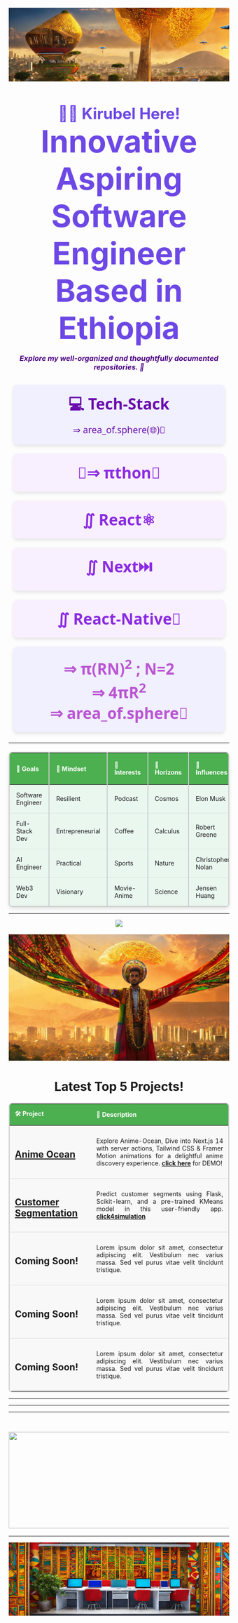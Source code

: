 ![banner](https://github.com/kira23j/kira23j/blob/main/assets/banner.jpg)
<h2 align="center" style="font-size: 2.5em; color: #6D48E5; margin-bottom: 0.5em;">
  <strong>👋🏻 Kirubel Here!</strong>
  <br>
  <strong style="font-size: 2em;">Innovative Aspiring Software Engineer Based in Ethiopia</strong>
</h2>
<h3 align="center" style="font-style: italic; color: #4B0082; margin-top: 0;">
  Explore my well-organized and thoughtfully documented repositories. 🎩
</h3>

<div style="display: flex; justify-content: center; flex-wrap: wrap; margin-top: 20px; font-family: 'Segoe UI', Tahoma, Geneva, Verdana, sans-serif;">
  <div style="background-color: #F0F0FF; color: #6A0DAD; padding: 20px; margin: 10px; border-radius: 10px; box-shadow: 0 4px 8px rgba(0,0,0,0.1); flex: 1; min-width: 250px; text-align: center;">
    <div style="font-size: 2.5em; font-weight: bold;">
      💻 Tech-Stack
    </div>
    <div style="font-size: 1.5em; margin-top: 10px;">
      ⇒ area_of.sphere(🌐)🤔
    </div>
  </div>

  <div style="background-color: #F9F0FF; color: #8A2BE2; padding: 20px; margin: 10px; border-radius: 10px; box-shadow: 0 4px 8px rgba(0,0,0,0.1); flex: 1; min-width: 250px; text-align: center;">
    <div style="font-size: 2.5em; font-weight: bold;">
      🌟⇒ πthon🐍
    </div>
  </div>

  <div style="background-color: #F9F0FF; color: #8A2BE2; padding: 20px; margin: 10px; border-radius: 10px; box-shadow: 0 4px 8px rgba(0,0,0,0.1); flex: 1; min-width: 250px; text-align: center;">
    <div style="font-size: 2.5em; font-weight: bold;">
      ∬ React⚛️
    </div>
  </div>

  <div style="background-color: #F9F0FF; color: #8A2BE2; padding: 20px; margin: 10px; border-radius: 10px; box-shadow: 0 4px 8px rgba(0,0,0,0.1); flex: 1; min-width: 250px; text-align: center;">
    <div style="font-size: 2.5em; font-weight: bold;">
      ∬ Next⏭️
    </div>
  </div>

  <div style="background-color: #F9F0FF; color: #8A2BE2; padding: 20px; margin: 10px; border-radius: 10px; box-shadow: 0 4px 8px rgba(0,0,0,0.1); flex: 1; min-width: 250px; text-align: center;">
    <div style="font-size: 2.5em; font-weight: bold;">
      ∬ React-Native📱
    </div>
  </div>

  <div style="background-color: #F0F0FF; color: #BA55D3; padding: 20px; margin: 10px; border-radius: 10px; box-shadow: 0 4px 8px rgba(0,0,0,0.1); flex: 1; min-width: 250px; text-align: center;">
    <div style="font-size: 2.5em; font-weight: bold;">
      ⇒ π(RN)<sup>2</sup> ; N=2 <br>
      ⇒ 4πR<sup>2</sup> <br>
      ⇒ area_of.sphere🎉
    </div>
  </div>
</div>



<hr>
<table style="width: 100%; border-collapse: collapse; margin-top: 20px; background-color: #fafafa; border: 2px solid #ccc; border-radius: 8px; box-shadow: 0 4px 8px rgba(0, 0, 0, 0.1);">
  <thead>
    <tr style="background-color: #4CAF50; color: white; font-weight: bold; text-align: left;">
      <th style="padding: 15px; border-right: 2px solid #ccc;">🚀 Goals</th>
      <th style="padding: 15px; border-right: 2px solid #ccc;">🧠 Mindset</th>
      <th style="padding: 15px; border-right: 2px solid #ccc;">💖 Interests</th>
      <th style="padding: 15px; border-right: 2px solid #ccc;">🌌 Horizons</th>
      <th style="padding: 15px; border-right: 2px solid #ccc;">👑 Influences</th>
      <th style="padding: 15px;">🔍 Exploration</th>
      <th style="padding: 15px;">🌟Companies</th>
    </tr>
  </thead>
  <tbody>
    <tr style="background-color: #e9f7ef;">
      <td style="padding: 15px; border-bottom: 1px solid #ddd; border-right: 2px solid #ccc;">Software Engineer</td>
      <td style="padding: 15px; border-bottom: 1px solid #ddd; border-right: 2px solid #ccc;">Resilient </td>
      <td style="padding: 15px; border-bottom: 1px solid #ddd; border-right: 2px solid #ccc;">Podcast</td>
      <td style="padding: 15px; border-bottom: 1px solid #ddd; border-right: 2px solid #ccc;">Cosmos</td>
      <td style="padding: 15px; border-bottom: 1px solid #ddd; border-right: 2px solid #ccc;">Elon Musk</td>
      <td style="padding: 15px; border-bottom: 1px solid #ddd;">Psychology</td>
      <td style="padding: 15px; border-bottom: 1px solid #ddd;">🖥️ NVIDIA</td>
    </tr>
    <tr style="background-color: #e9f7ef;">
      <td style="padding: 15px; border-bottom: 1px solid #ddd; border-right: 2px solid #ccc;">Full-Stack Dev</td>
      <td style="padding: 15px; border-bottom: 1px solid #ddd; border-right: 2px solid #ccc;">Entrepreneurial </td>
      <td style="padding: 15px; border-bottom: 1px solid #ddd; border-right: 2px solid #ccc;">Coffee</td>
      <td style="padding: 15px; border-bottom: 1px solid #ddd; border-right: 2px solid #ccc;">Calculus</td>
      <td style="padding: 15px; border-bottom: 1px solid #ddd; border-right: 2px solid #ccc;">Robert Greene</td>
      <td style="padding: 15px; border-bottom: 1px solid #ddd;">Business</td>
        <td style="padding: 15px; border-bottom: 1px solid #ddd;">🛸 SpaceX</td>
   </tr>

  <tr style="background-color: #e9f7ef;">
      <td style="padding: 15px; border-bottom: 1px solid #ddd; border-right: 2px solid #ccc;">AI Engineer</td>
      <td style="padding: 15px; border-bottom: 1px solid #ddd; border-right: 2px solid #ccc;">Practical </td>
      <td style="padding: 15px; border-bottom: 1px solid #ddd; border-right: 2px solid #ccc;">Sports</td>
      <td style="padding: 15px; border-bottom: 1px solid #ddd; border-right: 2px solid #ccc;">Nature</td>
      <td style="padding: 15px; border-bottom: 1px solid #ddd; border-right: 2px solid #ccc;">Christopher Nolan</td>
      <td style="padding: 15px; border-bottom: 1px solid #ddd;">Strategy</td>
       <td style="padding: 15px; border-bottom: 1px solid #ddd;">🌐 Google</td>
    </tr>

  <tr style="background-color: #e9f7ef;">
      <td style="padding: 15px; border-bottom: 1px solid #ddd; border-right: 2px solid #ccc;">Web3 Dev</td>
      <td style="padding: 15px; border-bottom: 1px solid #ddd; border-right: 2px solid #ccc;">Visionary</td>
      <td style="padding: 15px; border-bottom: 1px solid #ddd; border-right: 2px solid #ccc;">Movie-Anime</td>
      <td style="padding: 15px; border-bottom: 1px solid #ddd; border-right: 2px solid #ccc;">Science</td>
      <td style="padding: 15px; border-bottom: 1px solid #ddd; border-right: 2px solid #ccc;">Jensen Huang</td>
      <td style="padding: 15px; border-bottom: 1px solid #ddd;">Marketing</td>
      <td style="padding: 15px; border-bottom: 1px solid #ddd;">🛒 Amazon</td>
   </tr>
    
  </tbody>
</table>


 <hr>
<p align="center">
  <a href="https://skillicons.dev">
    <img src="https://skillicons.dev/icons?i=figma,html,css,tailwind,js,ts,react,redux,threejs,nodejs,nextjs,py,fastapi,prisma,postgres,mongodb,redis,firebase,linux,git,docker,githubactions,selenium,ai,sklearn,tensorflow,pytorch,opencv,solidity,rust"/>
  </a>
</p>

![front](https://github.com/kira23j/kira23j/blob/main/assets/front.jpg)

<h1 align="center">Latest Top 5 Projects!</h1>
<table style="width: 100%; border-collapse: collapse; margin-top: 20px; background-color: #f0f0f0; border: 2px solid #ccc; border-radius: 8px;">
  <thead>
    <tr style="background-color: #4CAF50; color: white; font-weight: bold; text-align: left;">
      <th style="padding: 12px;">🛠️ Project</th>
      <th style="padding: 12px;">📖 Description</th>
    </tr>
  </thead>
  <tbody>
    <tr style="background-color: #f8f8f8;">
      <td style="padding: 12px; border-bottom: 1px solid #ddd;">
        <h2><a href="https://github.com/kira23j/Next-Projects-Hub/tree/main/01.Anime-Ocean"><b>Anime Ocean</b></a></h2>
      </td>
      <td style="padding: 12px; border-bottom: 1px solid #ddd;">
        <p align="justify">
          Explore Anime-Ocean, Dive into Next.js 14 with server actions, Tailwind CSS & Framer Motion animations for a delightful anime discovery experience. 
          <a href="https://anime-ocean.vercel.app/"><b>click here</b></a> for DEMO!
        </p>
      </td>
    </tr>
    <tr style="background-color: #f8f8f8;">
      <td style="padding: 12px; border-bottom: 1px solid #ddd;">
        <h2><a href="https://github.com/kira23j/Smart-Apps/tree/main/Smart-Web/01.Customer-Segmentation-Flask-ML"><b>Customer Segmentation</b></a></h2>
      </td>
      <td style="padding: 12px; border-bottom: 1px solid #ddd;">
        <p align="justify">
          Predict customer segments using Flask, Scikit-learn, and a pre-trained KMeans model in this user-friendly app.
          <a href="https://youtu.be/tpShpQeMVuA?si=02a_GZCKRgOr-A4W"><b>click4simulation</b></a>
        </p>
      </td>
    </tr>
    <tr style="background-color: #f8f8f8;">
      <td style="padding: 12px; border-bottom: 1px solid #ddd;">
        <h2><a><b>Coming Soon!</b></a></h2>
      </td>
      <td style="padding: 12px; border-bottom: 1px solid #ddd;">
        <p align="justify">
          Lorem ipsum dolor sit amet, consectetur adipiscing elit. Vestibulum nec varius massa. Sed vel purus vitae velit tincidunt tristique.
        </p>
      </td>
    </tr>
    <tr style="background-color: #f8f8f8;">
      <td style="padding: 12px; border-bottom: 1px solid #ddd;">
        <h2><a><b>Coming Soon!</b></a></h2>
      </td>
      <td style="padding: 12px; border-bottom: 1px solid #ddd;">
        <p align="justify">
          Lorem ipsum dolor sit amet, consectetur adipiscing elit. Vestibulum nec varius massa. Sed vel purus vitae velit tincidunt tristique.
        </p>
      </td>
    </tr>
    <tr style="background-color: #f8f8f8;">
      <td style="padding: 12px;">
        <h2><a><b>Coming Soon!</b></a></h2>
      </td>
      <td style="padding: 12px;">
        <p align="justify">
          Lorem ipsum dolor sit amet, consectetur adipiscing elit. Vestibulum nec varius massa. Sed vel purus vitae velit tincidunt tristique.
        </p>
      </td>
    </tr>
  </tbody>
</table>

 <hr>  
 <hr>
 <hr>
<div id="header" align="center">
  <img src="https://komarev.com/ghpvc/?username=kira23j&style=for-the-badge&color=orange" alt=""/>
</div>
 
  
<p align="center">
  <img width="800" height="220" src="https://streak-stats.demolab.com?user=kira23j&theme=highcontrast&hide_border=true&border_radius=5&card_width=800">
</p>

---
![footer](https://github.com/kira23j/kira23j/blob/main/assets/footer.jpg)
